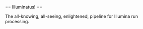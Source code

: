 == Illuminatus! ==

The all-knowing, all-seeing, enlightened, pipeline for Illumina run processing.
